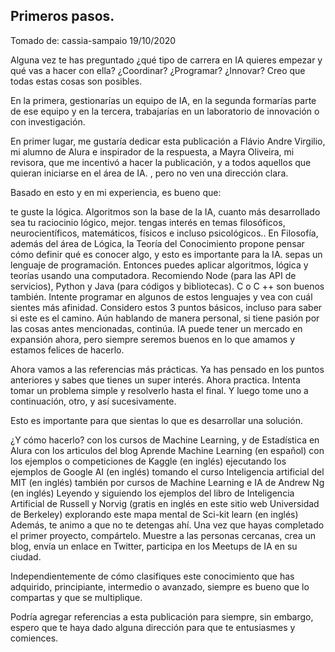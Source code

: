 ## Primeros pasos.

Tomado de:
cassia-sampaio
19/10/2020


Alguna vez te has preguntado ¿qué tipo de carrera en IA quieres empezar y qué vas a hacer con ella? ¿Coordinar? ¿Programar? ¿Innovar? Creo que todas estas cosas son posibles.

En la primera, gestionarías un equipo de IA, en la segunda formarías parte de ese equipo y en la tercera, trabajarías en un laboratorio de innovación o con investigación.

En primer lugar, me gustaría dedicar esta publicación a Flávio Andre Virgilio, mi alumno de Alura e inspirador de la respuesta, a Mayra Oliveira, mi revisora, que me incentivó a hacer la publicación, y a todos aquellos que quieran iniciarse en el área de IA. , pero no ven una dirección clara.

Basado en esto y en mi experiencia, es bueno que:

te guste la lógica. Algoritmos son la base de la IA, cuanto más desarrollado sea tu raciocinio lógico, mejor.
tengas interés en temas filosóficos, neurocientíficos, matemáticos, físicos e incluso psicológicos.. En Filosofía, además del área de Lógica, la Teoría del Conocimiento propone pensar cómo definir qué es conocer algo, y esto es importante para la IA.
sepas un lenguaje de programación. Entonces puedes aplicar algoritmos, lógica y teorías usando una computadora. Recomiendo Node (para las API de servicios), Python y Java (para códigos y bibliotecas). C o C ++ son buenos también. Intente programar en algunos de estos lenguajes y vea con cuál sientes más afinidad.
Considero estos 3 puntos básicos, incluso para saber si este es el camino. Aún hablando de manera personal, si tiene pasión por las cosas antes mencionadas, continúa. IA puede tener un mercado en expansión ahora, pero siempre seremos buenos en lo que amamos y estamos felices de hacerlo.

Ahora vamos a las referencias más prácticas.
Ya has pensado en los puntos anteriores y sabes que tienes un super interés. Ahora practica. Intenta tomar un problema simple y resolverlo hasta el final. Y luego tome uno a continuación, otro, y así sucesivamente.

Esto es importante para que sientas lo que es desarrollar una solución.

¿Y cómo hacerlo?
con los cursos de Machine Learning, y de Estadística en Alura
con los articulos del blog Aprende Machine Learning (en español)
con los ejemplos o competiciones de Kaggle (en inglés)
ejecutando los ejemplos de Google AI (en inglés)
tomando el curso Inteligencia artificial del MIT (en inglés)
también por cursos de Machine Learning e IA de Andrew Ng (en inglés)
Leyendo y siguiendo los ejemplos del libro de Inteligencia Artificial de Russell y Norvig (gratis en inglés en este sitio web Universidad de Berkeley)
explorando este mapa mental de Sci-kit learn (en inglés)
Además, te animo a que no te detengas ahí. Una vez que hayas completado el primer proyecto, compártelo. Muestre a las personas cercanas, crea un blog, envía un enlace en Twitter, participa en los Meetups de IA en su ciudad.

Independientemente de cómo clasifiques este conocimiento que has adquirido, principiante, intermedio o avanzado, siempre es bueno que lo compartas y que se multiplique.

Podría agregar referencias a esta publicación para siempre, sin embargo, espero que te haya dado alguna dirección para que te entusiasmes y comiences.